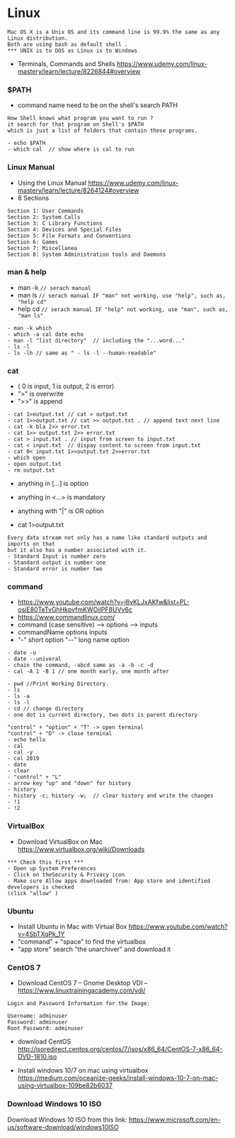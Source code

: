 # Linux
```
Mac OS X is a Unix OS and its command line is 99.9% the same as any Linux distribution. 
Both are using bash as default shell .
*** UNIX is to DOS as Linux is to Windows
```

- Terminals, Commands and Shells
https://www.udemy.com/linux-mastery/learn/lecture/8226844#overview

### $PATH 
- command name need to be on the shell's search PATH
```
How Shell knows what program you want to run ?
it search for that program on Shell's $PATH 
which is just a list of folders that contain these programs.
```
```
- echo $PATH
- which cal  // show where is cal to run
```
### Linux Manual
- Using the Linux Manual
https://www.udemy.com/linux-mastery/learn/lecture/8264124#overview
- 8 Sections
```
Section 1: User Commands
Section 2: System Calls
Section 3: C Library Functions
Section 4: Devices and Special Files
Section 5: File Formats and Conventions
Section 6: Games
Section 7: Miscellanea
Section 8: System Administration tools and Daemons
```
### man & help
- man -k  ```// serach manual``` 
- man ls  ```// serach manual IF "man" not working, use "help", such as, "help cd"```
- help cd ```// serach manual IF "help" not working, use "man", such as, "man ls"```
```
- man -k which
- which -a cal date echo
- man -l "list directory"  // including the "...word..."
- ls -l
- ls -lh // same as " - ls -l --human-readable"
```
### cat 
- ( 0 is input, 1 is output, 2 is error)
- ">" is overwrite
- ">>" is append
```
- cat 1>output.txt // cat > output.txt
- cat 1>>output.txt // cat >> output.txt . // append text next line
- cat -k bla 2>> error.txt
- cat 1>> output.txt 2>> error.txt
- cat > input.txt . // input from screen to input.txt
- cat < input.txt  // dispay content to screen from input.txt
- cat 0< input.txt 1>>output.txt 2>>error.txt
- which open
- open output.txt
- rm output.txt

```

- anything in [...] is option
- anything in <...> is mandatory
- anything with "|" is OR option

- cat 1>output.txt
```
Every data stream not only has a name like standard outputs and imports on that 
but it also has a number associated with it.
- Standard Input is number zero
- Standard output is number one 
- Standard error is number two

```

### command
- https://www.youtube.com/watch?v=j6vKLJxAKfw&list=PL-osiE80TeTvGhHkpvfmKWOiIPF8UVy6c
- https://www.commandlinux.com/
- command (case sensitive) --> options --> inputs
- commandName options inputs
- "-" short option "--" long name option 
```
- date -u
- date --univeral
- chain the command, -abcd same as -a -b -c -d
- cal -A 1 -B 1 // one month early, one month after
```

```
- pwd //Print Working Directory.
- ls
- ls -a
- ls -l
- cd // change directory
- one dot is current directory, two dots is parent directory
```
```
"control" + "option" + "T" -> open terminal
"control" + "D" -> close terminal
- echo hello
- cal
- cal -y
- cal 2019
- date
- clear
- "control" + "L"
- arrow key "up" and "down" for history
- history
- history -c; history -w;  // clear history and write the changes
- !1
- !2
```

### VirtualBox
- Download VirtualBox on Mac
https://www.virtualbox.org/wiki/Downloads
```
*** Check this first ***
- Open up System Preferences
- Click on theSecurity & Privacy icon
- Make sure Allow apps downloaded from: App store and identified developers is checked 
(click "allow" )
```
### Ubuntu
- Install Ubuntu in Mac with Virtual Box
https://www.youtube.com/watch?v=4SbTXqPk_1Y
- "command" + "space" to find the virtualbox
- "app store" search "the unarchiver" and download it

### CentOS 7
- Download CentOS 7 – Gnome Desktop VDI – 
https://www.linuxtrainingacademy.com/vdi/
```
Login and Password Information for the Image:

Username: adminuser
Password: adminuser
Root Password: adminuser
```
- download CentOS
http://isoredirect.centos.org/centos/7/isos/x86_64/CentOS-7-x86_64-DVD-1810.iso

- Install windows 10/7 on mac using virtualbox
https://medium.com/oceanize-geeks/install-windows-10-7-on-mac-using-virtualbox-109be82b6037

### Download Windows 10 ISO
Download Windows 10 ISO from this link: https://www.microsoft.com/en-us/software-download/windows10ISO
